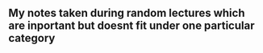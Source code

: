 ## My notes taken during random lectures which are inportant but doesnt fit under one particular category
